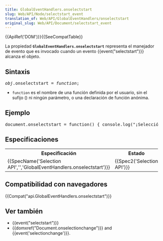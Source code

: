 ```yaml
---
title: GlobalEventHandlers.onselectstart
slug: Web/API/Node/selectstart_event
translation_of: Web/API/GlobalEventHandlers/onselectstart
original_slug: Web/API/Document/selectstart_event
---
```

<div>{{ApiRef('DOM')}}{{SeeCompatTable}}</div>

<p>La propiedad <code><strong>GlobalEventHandlers.onselectstart</strong></code> representa el manejador de evento que es invocado cuando un evento {{event("selectstart")}} alcanza el objeto.</p>

<h2 id="Sintaxis">Sintaxis</h2>

<pre class="syntaxbox"><em>obj</em>.onselectstart = <em>function</em>;
</pre>

<ul>
 <li><code>function</code> es el nombre de una función definida por el usuario, sin el sufijo () ni ningún parámetro, o una declaración de función anónima.</li>
</ul>

<h2 id="Ejemplo">Ejemplo</h2>

<pre class="brush: html">document.onselectstart = function() { console.log("¡Selección iniciada!"); };
</pre>

<h2 id="Especificaciones">Especificaciones</h2>

<table class="">
 <tbody>
  <tr>
   <th scope="col">Especificación</th>
   <th scope="col">Estado</th>
   <th scope="col">Observaciones</th>
  </tr>
  <tr>
   <td>{{SpecName('Selection API','','GlobalEventHandlers.onselectstart')}}</td>
   <td>{{Spec2('Selection API')}}</td>
   <td>Definición inicial</td>
  </tr>
 </tbody>
</table>

<h2 id="Compatibilidad_con_navegadores">Compatibilidad con navegadores</h2>

{{Compat("api.GlobalEventHandlers.onselectstart")}}

<h2 id="Ver_también">Ver también</h2>

<ul>
 <li>{{event("selectstart")}}</li>
 <li>{{domxref("Document.onselectionchange")}} and {{event('selectionchange')}}.</li>
</ul>
